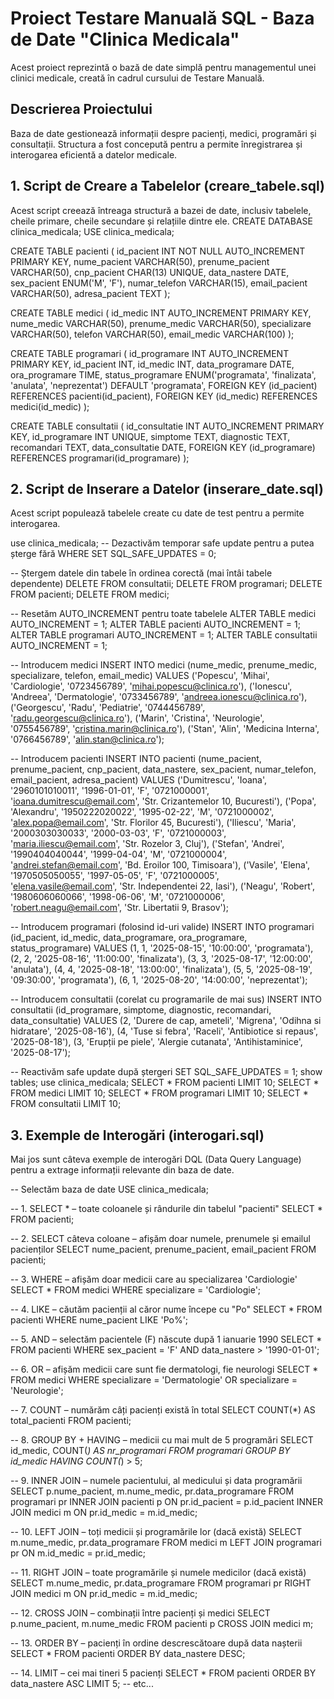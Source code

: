 # Proiect Testare Manuală SQL - Baza de Date "Clinica Medicala"

Acest proiect reprezintă o bază de date simplă pentru managementul unei clinici medicale, creată în cadrul cursului de Testare Manuală.

## Descrierea Proiectului

Baza de date gestionează informații despre pacienți, medici, programări și consultații. Structura a fost concepută pentru a permite înregistrarea și interogarea eficientă a datelor medicale.


## 1. Script de Creare a Tabelelor (creare_tabele.sql)

Acest script creează întreaga structură a bazei de date, inclusiv tabelele, cheile primare, cheile secundare și relațiile dintre ele.
CREATE DATABASE clinica_medicala;
USE clinica_medicala;

CREATE TABLE pacienti (
    id_pacient INT NOT NULL AUTO_INCREMENT PRIMARY KEY,
    nume_pacient VARCHAR(50),
    prenume_pacient VARCHAR(50),
    cnp_pacient CHAR(13) UNIQUE,
    data_nastere DATE,
    sex_pacient ENUM('M', 'F'),
    numar_telefon VARCHAR(15),
    email_pacient VARCHAR(50),
    adresa_pacient TEXT
);

CREATE TABLE medici (
    id_medic INT AUTO_INCREMENT PRIMARY KEY,
    nume_medic VARCHAR(50),
    prenume_medic VARCHAR(50),
    specializare VARCHAR(50),
    telefon VARCHAR(50),
    email_medic VARCHAR(100)
);

CREATE TABLE programari (
    id_programare INT AUTO_INCREMENT PRIMARY KEY,
    id_pacient INT,
    id_medic INT,
    data_programare DATE,
    ora_programare TIME,
    status_programare ENUM('programata', 'finalizata', 'anulata', 'neprezentat') DEFAULT 'programata',
    FOREIGN KEY (id_pacient) REFERENCES pacienti(id_pacient),
    FOREIGN KEY (id_medic) REFERENCES medici(id_medic)
);

CREATE TABLE consultatii (
    id_consultatie INT AUTO_INCREMENT PRIMARY KEY,
    id_programare INT UNIQUE,
    simptome TEXT,
    diagnostic TEXT,
    recomandari TEXT,
    data_consultatie DATE,
    FOREIGN KEY (id_programare) REFERENCES programari(id_programare)
);

## 2. Script de Inserare a Datelor (inserare_date.sql)

Acest script populează tabelele create cu date de test pentru a permite interogarea.

use clinica_medicala;
-- Dezactivăm temporar safe update pentru a putea șterge fără WHERE
SET SQL_SAFE_UPDATES = 0;

-- Ștergem datele din tabele în ordinea corectă (mai întâi tabele dependente)
DELETE FROM consultatii;
DELETE FROM programari;
DELETE FROM pacienti;
DELETE FROM medici;

-- Resetăm AUTO_INCREMENT pentru toate tabelele
ALTER TABLE medici AUTO_INCREMENT = 1;
ALTER TABLE pacienti AUTO_INCREMENT = 1;
ALTER TABLE programari AUTO_INCREMENT = 1;
ALTER TABLE consultatii AUTO_INCREMENT = 1;

-- Introducem medici
INSERT INTO medici (nume_medic, prenume_medic, specializare, telefon, email_medic) VALUES
('Popescu', 'Mihai', 'Cardiologie', '0723456789', 'mihai.popescu@clinica.ro'),
('Ionescu', 'Andreea', 'Dermatologie', '0733456789', 'andreea.ionescu@clinica.ro'),
('Georgescu', 'Radu', 'Pediatrie', '0744456789', 'radu.georgescu@clinica.ro'),
('Marin', 'Cristina', 'Neurologie', '0755456789', 'cristina.marin@clinica.ro'),
('Stan', 'Alin', 'Medicina Interna', '0766456789', 'alin.stan@clinica.ro');

-- Introducem pacienti
INSERT INTO pacienti (nume_pacient, prenume_pacient, cnp_pacient, data_nastere, sex_pacient, numar_telefon, email_pacient, adresa_pacient) VALUES
('Dumitrescu', 'Ioana', '2960101010011', '1996-01-01', 'F', '0721000001', 'ioana.dumitrescu@email.com', 'Str. Crizantemelor 10, Bucuresti'),
('Popa', 'Alexandru', '1950222020022', '1995-02-22', 'M', '0721000002', 'alex.popa@email.com', 'Str. Florilor 45, Bucuresti'),
('Iliescu', 'Maria', '2000303030033', '2000-03-03', 'F', '0721000003', 'maria.iliescu@email.com', 'Str. Rozelor 3, Cluj'),
('Stefan', 'Andrei', '1990404040044', '1999-04-04', 'M', '0721000004', 'andrei.stefan@email.com', 'Bd. Eroilor 100, Timisoara'),
('Vasile', 'Elena', '1970505050055', '1997-05-05', 'F', '0721000005', 'elena.vasile@email.com', 'Str. Independentei 22, Iasi'),
('Neagu', 'Robert', '1980606060066', '1998-06-06', 'M', '0721000006', 'robert.neagu@email.com', 'Str. Libertatii 9, Brasov');

-- Introducem programari (folosind id-uri valide)
INSERT INTO programari (id_pacient, id_medic, data_programare, ora_programare, status_programare) VALUES
(1, 1, '2025-08-15', '10:00:00', 'programata'),
(2, 2, '2025-08-16', '11:00:00', 'finalizata'),
(3, 3, '2025-08-17', '12:00:00', 'anulata'),
(4, 4, '2025-08-18', '13:00:00', 'finalizata'),
(5, 5, '2025-08-19', '09:30:00', 'programata'),
(6, 1, '2025-08-20', '14:00:00', 'neprezentat');

-- Introducem consultatii (corelat cu programarile de mai sus)
INSERT INTO consultatii (id_programare, simptome, diagnostic, recomandari, data_consultatie) VALUES
(2, 'Durere de cap, ameteli', 'Migrena', 'Odihna si hidratare', '2025-08-16'),
(4, 'Tuse si febra', 'Raceli', 'Antibiotice si repaus', '2025-08-18'),
(3, 'Erupții pe piele', 'Alergie cutanata', 'Antihistaminice', '2025-08-17');

-- Reactivăm safe update după ștergeri
SET SQL_SAFE_UPDATES = 1;
show tables;
use clinica_medicala;
SELECT * FROM pacienti LIMIT 10;
SELECT * FROM medici LIMIT 10;
SELECT * FROM programari LIMIT 10;
SELECT * FROM consultatii LIMIT 10;

## 3. Exemple de Interogări (interogari.sql)

Mai jos sunt câteva exemple de interogări DQL (Data Query Language) pentru a extrage informații relevante din baza de date.

-- Selectăm baza de date
USE clinica_medicala;

-- 1. SELECT * – toate coloanele și rândurile din tabelul "pacienti"
SELECT * FROM pacienti;

-- 2. SELECT câteva coloane – afișăm doar numele, prenumele și emailul pacienților
SELECT nume_pacient, prenume_pacient, email_pacient FROM pacienti;

-- 3. WHERE – afișăm doar medicii care au specializarea 'Cardiologie'
SELECT * FROM medici WHERE specializare = 'Cardiologie';

-- 4. LIKE – căutăm pacienții al căror nume începe cu "Po"
SELECT * FROM pacienti WHERE nume_pacient LIKE 'Po%';

-- 5. AND – selectăm pacientele (F) născute după 1 ianuarie 1990
SELECT * FROM pacienti
WHERE sex_pacient = 'F' AND data_nastere > '1990-01-01';

-- 6. OR – afișăm medicii care sunt fie dermatologi, fie neurologi
SELECT * FROM medici
WHERE specializare = 'Dermatologie' OR specializare = 'Neurologie';

-- 7. COUNT – numărăm câți pacienți există în total
SELECT COUNT(*) AS total_pacienti FROM pacienti;

-- 8. GROUP BY + HAVING – medicii cu mai mult de 5 programări
SELECT id_medic, COUNT(*) AS nr_programari
FROM programari
GROUP BY id_medic
HAVING COUNT(*) > 5;

-- 9. INNER JOIN – numele pacientului, al medicului și data programării
SELECT p.nume_pacient, m.nume_medic, pr.data_programare
FROM programari pr
INNER JOIN pacienti p ON pr.id_pacient = p.id_pacient
INNER JOIN medici m ON pr.id_medic = m.id_medic;

-- 10. LEFT JOIN – toți medicii și programările lor (dacă există)
SELECT m.nume_medic, pr.data_programare
FROM medici m
LEFT JOIN programari pr ON m.id_medic = pr.id_medic;

-- 11. RIGHT JOIN – toate programările și numele medicilor (dacă există)
SELECT m.nume_medic, pr.data_programare
FROM programari pr
RIGHT JOIN medici m ON pr.id_medic = m.id_medic;

-- 12. CROSS JOIN – combinații între pacienți și medici
SELECT p.nume_pacient, m.nume_medic
FROM pacienti p
CROSS JOIN medici m;

-- 13. ORDER BY – pacienți în ordine descrescătoare după data nașterii
SELECT * FROM pacienti
ORDER BY data_nastere DESC;

-- 14. LIMIT – cei mai tineri 5 pacienți
SELECT * FROM pacienti
ORDER BY data_nastere ASC
LIMIT 5;
-- etc...

